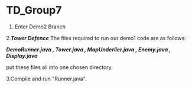 # TD_Group7


1. Enter Demo2 Branch

2.***Tower Defence***
The files required to run our demo1 code are as follows:
 
  ***DemoRunner.java
  , Tower.java
  , MapUnderlier.java
  , Enemy.java
  , Display.java***
  
  put these files all into one chosen directory.
  
3.Compile and run "Runner.java".
